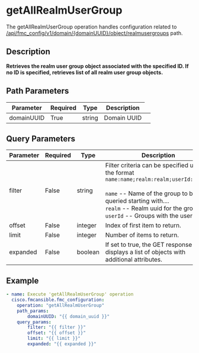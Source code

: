 # getAllRealmUserGroup

The getAllRealmUserGroup operation handles configuration related to [/api/fmc_config/v1/domain/{domainUUID}/object/realmusergroups](/paths//api/fmc_config/v1/domain/{domain_uuid}/object/realmusergroups.md) path.&nbsp;
## Description
**Retrieves the realm user group object associated with the specified ID. If no ID is specified, retrieves list of all realm user group objects.**

## Path Parameters
| Parameter | Required | Type | Description |
| --------- | -------- | ---- | ----------- |
| domainUUID | True | string <td colspan=3> Domain UUID |

## Query Parameters
| Parameter | Required | Type | Description |
| --------- | -------- | ---- | ----------- |
| filter | False | string <td colspan=3> Filter criteria can be specified using the format <code>name:name;realm:realm;userId:userId</code><br/><br/><code>name</code> -- Name of the group to be queried starting with....<br/><code>realm</code> -- Realm uuid for the group.<br/><code>userId</code> -- Groups with the user id. <br/> |
| offset | False | integer <td colspan=3> Index of first item to return. |
| limit | False | integer <td colspan=3> Number of items to return. |
| expanded | False | boolean <td colspan=3> If set to true, the GET response displays a list of objects with additional attributes. |

## Example
```yaml
- name: Execute 'getAllRealmUserGroup' operation
  cisco.fmcansible.fmc_configuration:
    operation: "getAllRealmUserGroup"
    path_params:
        domainUUID: "{{ domain_uuid }}"
    query_params:
        filter: "{{ filter }}"
        offset: "{{ offset }}"
        limit: "{{ limit }}"
        expanded: "{{ expanded }}"

```